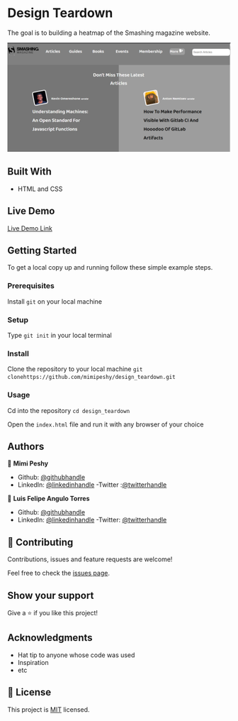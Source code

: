 # Design Teardown

The goal is to building a heatmap of the Smashing magazine website.

![screenshot](./app_screenshot.png)


## Built With

- HTML and CSS

## Live Demo

[Live Demo Link](https://mimipeshy.github.io/design_teardown/)


## Getting Started

To get a local copy up and running follow these simple example steps.

### Prerequisites

Install `git` on your local machine

### Setup

Type `git init` in your local terminal

### Install

Clone the repository to your local machine `git clonehttps://github.com/mimipeshy/design_teardown.git ` 

### Usage

Cd into the repository `cd design_teardown`

Open the `index.html` file and run it with any browser of your choice


## Authors

👤 **Mimi Peshy**

- Github: [@githubhandle](https://github.com/mimipeshy)
- LinkedIn: [@linkedinhandle](https://www.linkedin.com/in/peris-ndanu-405083193/)
-Twitter :[@twitterhandle](https://twitter.com/pygirl254)

👤 **Luis Felipe Angulo Torres**

- Github: [@githubhandle](https://github.com/pipe2442)
- LinkedIn: [@linkedinhandle](https://www.linkedin.com/in/luis-felipe-angulo-torres-95098b139/)
-Twitter: [@twitterhandle](https://twitter.com/pipe2442)


## 🤝 Contributing

Contributions, issues and feature requests are welcome!

Feel free to check the [issues page](issues/).

## Show your support

Give a ⭐️ if you like this project!

## Acknowledgments

- Hat tip to anyone whose code was used
- Inspiration
- etc

## 📝 License

This project is [MIT](lic.url) licensed.
